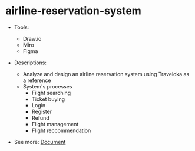 # airline-reservation-system

- Tools:
   - Draw.io
   - Miro
   - Figma
  
- Descriptions:
   - Analyze and design an airline reservation system using Traveloka as a reference
   - System's processes
      - Filght searching
      - Ticket buying
      - Login
      - Register
      - Refund
      - Flight management
      - Flight reccommendation
    
- See more: [Document](Document)

